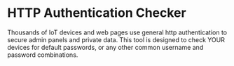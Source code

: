# HTTP Authentication Checker
Thousands of IoT devices and web pages use general http authentication 
to secure admin panels and private data. This tool is designed to check 
YOUR devices for default passwords, or any other common username and 
password combinations.
